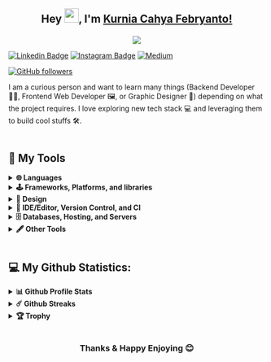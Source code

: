 ## <p align="center"> Hey <img src="https://media.giphy.com/media/hvRJCLFzcasrR4ia7z/giphy.gif" width="28">, I'm [Kurnia Cahya Febryanto!](https://github.com/kurniacf/) </p>

<p align="center">
  <a href="https://github.com/DenverCoder1/readme-typing-svg"><img src="https://readme-typing-svg.herokuapp.com/?lines=Informatics%20Engineering%20Student;Always%20learning%20new%20things;Interested%20in%20backend%20developer&font=Fira%20Code&center=true&width=440&height=45&color=85a7ff&vCenter=true&size=22"></a>
</p>


[![Linkedin Badge](https://img.shields.io/badge/-LinkedIn-0e76a8?style=flat-square&logo=Linkedin&logoColor=white)](https://linkedin.com/in/kurnia-cahya-febryanto/)
[![Instagram Badge](https://img.shields.io/badge/-Instagram-e4405f?style=flat-square&logo=Instagram&logoColor=white)](https://instagram.com/kurniacf)
[![Medium](https://img.shields.io/badge/Medium-12100E?&logo=medium&logoColor=white)](https://medium.com/@kurniacf)

<p align="left">
  <!--
  <a href="https://github.com/kurniacf/kurniacf">
    <img src="https://komarev.com/ghpvc/?username=kurniacf" alt="page views" />
  </a>
  -->
  <a href="https://github.com/kurniacf?tab=followers">
    <img alt="GitHub followers" src="https://img.shields.io/github/followers/kurniacf?color=green&logo=github">
  </a>
</p>

I am a curious person and want to learn many things (Backend Developer 👨‍💻, Frontend Web Developer 🖼, or Graphic Designer 🎨) depending on what the project requires. I love exploring new tech stack 💻 and leveraging them to build cool stuffs 🛠️. 
<br/>
<br/>

<!--
**kurniacf/kurniacf** is a ✨ _special_ ✨ repository because its `README.md` (this file) appears on your GitHub profile.

Here are some ideas to get you started:

- 🔭 I’m currently working on ...
- 🌱 I’m currently learning ...
- 👯 I’m looking to collaborate on ...
- 🤔 I’m looking for help with ...
- 💬 Ask me about ...
- 📫 How to reach me: ...
- 😄 Pronouns: ...
- ⚡ Fun fact: ...
hide=c%2B%2B
-->

<!-- Some badges are from https://github.com/Ileriayo/markdown-badges -->

## 🔨 My Tools

<details>	
  <summary><b>🌐 Languages</b></summary>
  <p>
    <a href="http://www.open-std.org/jtc1/sc22/wg14/"><img alt="C" src="https://img.shields.io/badge/c-%2300599C.svg?&logo=c&logoColor=white"></a>
    <a href="https://en.cppreference.com/w/"><img alt="C++" src="https://img.shields.io/badge/c++-%2300599C.svg?&logo=c%2B%2B&logoColor=white"></a>
    <a href="https://developer.mozilla.org/en-US/docs/Web/CSS/Reference"><img alt="CSS" src="https://img.shields.io/badge/css3-%231572B6.svg?&logo=css3&logoColor=white"></a>
    <a href="https://developer.mozilla.org/en-US/docs/Web/HTML"><img alt="HTML" src="https://img.shields.io/badge/html5-%23E34F26.svg?&logo=html5&logoColor=white"></a>
    <a href="https://docs.oracle.com/en/java/"><img alt="Java" src="https://img.shields.io/badge/java-%23ED8B00.svg?&logo=java&logoColor=white"></a>
    <a href="https://developer.mozilla.org/en-US/docs/Web/JavaScript"><img alt="JavaScript" src="https://img.shields.io/badge/javascript-%23323330.svg?e&logo=javascript&logoColor=%23F7DF1E"></a>
    <a href="https://www.latex-project.org/"><img alt="LaTeX" src="https://img.shields.io/badge/latex-%23008080.svg?&logo=latex&logoColor=white"></a>
    <a href="https://www.markdownguide.org/"><img alt="Markdown" src="https://img.shields.io/badge/markdown-%23000000.svg?&logo=markdown&logoColor=white"></a>
    <a href="https://www.php.net/"><img alt="PHP" src="https://img.shields.io/badge/php-%23777BB4.svg?&logo=php&logoColor=white"></a>
    <a href="https://www.python.org/"><img alt="Python" src="https://img.shields.io/badge/python-3670A0?&logo=python&logoColor=ffdd54"></a>
  </p>
</details>	


<details>	
  <summary><b>🕹 Frameworks, Platforms, and libraries</b></summary>
  <p>
    <a href="https://getbootstrap.com/"><img alt="Bootstrap" src="https://img.shields.io/badge/bootstrap-%23563D7C.svg?e&logo=bootstrap&logoColor=white"></a>
    <a href="https://expressjs.com/"><img alt="Express.js" src="https://img.shields.io/badge/express.js-%23404d59.svg?&logo=express&logoColor=%2361DAFB"></a>
    <a href="https://jquery.com/"><img alt="jQuery" src="https://img.shields.io/badge/jquery-%230769AD.svg?&logo=jquery&logoColor=white"></a>
    <a href="https://jwt.io/"><img alt="JWT" src="https://img.shields.io/badge/JWT-black?&logo=JSON%20web%20tokens"></a>
    <a href="https://laravel.com/"><img alt="Laravel" src="https://img.shields.io/badge/laravel-%23FF2D20.svg?&logo=laravel&logoColor=white"></a>
    <a href="https://mui.com/"><img alt="MUI" src="https://img.shields.io/badge/MUI-%230081CB.svg?&logo=material-ui&logoColor=white"></a>
    <a href="https://www.npmjs.com/"><img alt="NPM" src="https://img.shields.io/badge/NPM-%23000000.svg?&logo=npm&logoColor=white"></a>
    <a href="https://nodejs.org/en/"><img alt="NodeJS" src="https://img.shields.io/badge/node.js-6DA55F?&logo=node.js&logoColor=white"></a>
    <a href="https://reactjs.org/"><img alt="React" src="https://img.shields.io/badge/react-%2320232a.svg?&logo=react&logoColor=%2361DAFB"></a>
    <a href="https://webpack.js.org/"><img alt="Webpack" src="https://img.shields.io/badge/webpack-%238DD6F9.svg?&logo=webpack&logoColor=black"></a>
    <a href="https://yarnpkg.com/"><img alt="Yarn" src="https://img.shields.io/badge/yarn-%232C8EBB.svg?&logo=yarn&logoColor=white"></a>
  </p>
</details>	
  
<details>	
  <summary><b>🎨 Design</b></summary>
  <p>
      <a href="https://www.adobe.com/sea/"><img alt="Adobe" src="https://img.shields.io/badge/adobe-%23FF0000.svg?&logo=adobe&logoColor=white"></a>
      <!-- <a href="https://creativecloud.adobe.com/"><img alt="Adobe Creative Cloud" src="https://img.shields.io/badge/Adobe%20Creative%20Cloud-DA1F26.svg?&logo=Adobe%20Creative%20Cloud&logoColor=white"></a> -->
    <!-- <a href="https://get.adobe.com/reader/"><img alt="Adobe Reader" src="https://img.shields.io/badge/Adobe%20Acrobat%20Reader-EC1C24.svg?&logo=Adobe%20Acrobat%20Reader&logoColor=white"></a> -->
    <a href="https://www.adobe.com/sea/products/aftereffects.html"><img alt="Adobe After Effect" src="https://img.shields.io/badge/Adobe%20After%20Effects-9999FF.svg?&logo=Adobe%20After%20Effects&logoColor=white"></a>
      <a href="https://www.adobe.com/sea/products/illustrator.html"><img alt="Adobe Illustrator" src="https://img.shields.io/badge/adobeillustrator-%23FF9A00.svg?&logo=adobeillustrator&logoColor=white"></a>
    <a href="https://www.adobe.com/sea/products/photoshop.html"><img alt="Adobe Photoshop" src="https://img.shields.io/badge/adobephotoshop-%2331A8FF.svg?&logo=adobephotoshop&logoColor=white"></a>
    <a href="https://www.adobe.com/sea/products/premiere.html"><img alt="Adobe Premiere Pro" src="https://img.shields.io/badge/Adobe%20Premiere%20Pro-9999FF.svg?&logo=Adobe%20Premiere%20Pro&logoColor=white"></a>
    <a href="https://www.canva.com/"><img alt="Canva" src="https://img.shields.io/badge/Canva-%2300C4CC.svg?&logo=Canva&logoColor=white"></a>
    <a href="https://dribbble.com/"><img alt="Dribbble" src="https://img.shields.io/badge/Dribbble-EA4C89?&logo=dribbble&logoColor=white"></a>
    <a href="https://www.figma.com/"><img alt="Figma" src="https://img.shields.io/badge/figma-%23F24E1E.svg?&logo=figma&logoColor=white"></a>
  </p>
</details>	
  
<details>	
  <summary><b>📝 IDE/Editor, Version Control, and CI</b></summary>
  <p>
    <a href="https://codepen.io/"><img alt="Codepen" src="https://img.shields.io/badge/CodePen-white?&logo=codepen&logoColor=black"></a>
    <a href="https://codesandbox.io/"><img alt="CodeSandbox" src="https://img.shields.io/badge/Codesandbox-040404?&logo=codesandbox&logoColor=DBDBDB"></a>  
    <a href="https://www.eclipse.org/"><img alt="Eclipse" src="https://img.shields.io/badge/Eclipse-FE7A16.svg?&logo=Eclipse&logoColor=white"></a>
    <a href="https://git-scm.com/"><img alt="Git" src="https://img.shields.io/badge/git-%23F05033.svg?&logo=git&logoColor=white"></a>
    <a href="https://github.com/"><img alt="GitHub" src="https://img.shields.io/badge/github-%23121011.svg?&logo=github&logoColor=white"></a>
    <a href="https://github.com/features/actions"><img alt="GitHub Actions" src="https://img.shields.io/badge/githubactions-%232671E5.svg?&logo=githubactions&logoColor=white"></a>
    <a href="https://www.jetbrains.com/idea/"><img alt="IntelliJ IDEA" src="https://img.shields.io/badge/IntelliJIDEA-000000.svg?&logo=intellij-idea&logoColor=white"></a>
    <a href="https://jupyter.org/"><img alt="Jupyter Notebook" src="https://img.shields.io/badge/jupyter-%23FA0F00.svg?&logo=jupyter&logoColor=white"></a>
    <a href="https://www.jetbrains.com/phpstorm/"><img alt="PhpStorm" src="https://img.shields.io/badge/phpstorm-143?&logo=phpstorm&logoColor=black&color=black&labelColor=darkorchid"></a>
    <a href="https://www.sublimetext.com/"><img alt="Sublime Text" src="https://img.shields.io/badge/sublime_text-%23575757.svg?&logo=sublime-text&logoColor=important"></a>
    <a href="https://code.visualstudio.com/"><img alt="Visual Studio Code" src="https://img.shields.io/badge/Visual%20Studio%20Code-0078d7.svg?&logo=visual-studio-code&logoColor=white"></a>
    <a href="https://visualstudio.microsoft.com/"><img alt="Visual Studio" src="https://img.shields.io/badge/Visual%20Studio-5C2D91.svg?&logo=visual-studio&logoColor=white"></a>
  </p>
</details>	

<details>	
  <summary><b>🗄️ Databases, Hosting, and Servers</b></summary>
  <p>
    <a href="https://httpd.apache.org/"><img alt="Apache" src="https://img.shields.io/badge/apache-%23D42029.svg?&logo=apache&logoColor=white"></a>
    <a href="https://git-scm.com/"><img alt="Firebase" src="https://img.shields.io/badge/firebase-%23039BE5.svg?&logo=firebase"></a>
    <a href="https://www.heroku.com/"><img alt="Heroku" src="https://img.shields.io/badge/heroku-%23430098.svg?&logo=heroku&logoColor=white"></a>
    <a href="https://mariadb.org/"><img alt="MariaDB" src="https://img.shields.io/badge/MariaDB-003545?&logo=mariadb&logoColor=white"></a>
    <a href="https://www.mongodb.com/"><img alt="MongoDB" src="https://img.shields.io/badge/MongoDB-%234ea94b.svg?&logo=mongodb&logoColor=white"></a>
    <a href="https://www.mysql.com/"><img alt="MySQL" src="https://img.shields.io/badge/mysql-%2300f.svg?&logo=mysql&logoColor=white"></a>
    <a href="https://www.netlify.com/"><img alt="Netlify" src="https://img.shields.io/badge/netlify-%23000000.svg?&logo=netlify&logoColor=#00C7B7"></a>
    <a href="https://www.nginx.com/"><img alt="Nginx" src="https://img.shields.io/badge/nginx-%23009639.svg?&logo=nginx&logoColor=white"></a>
    <a href="https://www.oracle.com/id/index.html"><img alt="Oracle" src="https://img.shields.io/badge/Oracle-F80000?&logo=oracle&logoColor=white"></a>
    <a href="https://www.postgresql.org/"><img alt="Postgres" src="https://img.shields.io/badge/postgres-%23316192.svg?&logo=postgresql&logoColor=white"></a>
  </p>
</details>

<details>	
  <summary><b>🖋 Other Tools</b></summary>
  <p>
    <a href="https://babeljs.io/"><img alt="Babel" src="https://img.shields.io/badge/Babel-F9DC3e?&logo=babel&logoColor=black"></a>
    <a href="https://www.office.com/"><img alt="Microsoft Office" src="https://img.shields.io/badge/Microsoft_Office-D83B01?&logo=microsoft-office&logoColor=white"></a>
    <a href="https://www.notion.so/"><img alt="Notion" src="https://img.shields.io/badge/Notion-%23000000.svg?&logo=notion&logoColor=white"></a>
    <a href="https://www.postman.com/"><img alt="Postman" src="https://img.shields.io/badge/Postman-FF6C37?&logo=postman&logoColor=white"></a>
    <a href="https://trello.com/"><img alt="Trello" src="https://img.shields.io/badge/Trello-%23026AA7.svg?&logo=Trello&logoColor=white"></a>
  </p>
</details>
<br>

## 💻 My Github Statistics:

<details>	
  <summary><b>📊 Github Profile Stats</b></summary>
  <br />
<img height="180em" src="https://github-readme-stats.vercel.app/api?username=kurniacf&show_icons=true&hide_border=true&count_private=true&include_all_commits=true&theme=tokyonight" />
  <img height="180em" src="https://github-readme-stats.vercel.app/api/top-langs/?username=kurniacf&exclude_repo=KNN-Image-Classification&show_icons=true&hide_border=true&layout=compact&langs_count=8&theme=tokyonight"/>
  <!--
<img src="https://activity-graph.herokuapp.com/graph?username=kurniacf&theme=tokyonight&bg_color=20232a&hide_border=true&count_private=true" width="100%"/>
 -->
</details>
<details>	
  <summary><b>☄️ Github Streaks</b></summary>
  <br />
  <img height="180em" src="https://github-readme-streak-stats.herokuapp.com/?user=kurniacf&hide_border=true&theme=tokyonight" />
</details>
<details>
  <summary><b>🏆 Trophy</b></summary>
  <br/>
  <p align="left">
  <img alig src="https://github-profile-trophy.vercel.app/?username=kurniacf&column=6&rank=SSS,SS,S,AAA,AA,A,B,C,UNKNOWN,SECRET&theme=onedark" />
</p>
</details>

#

<div align="center">

### Thanks & Happy Enjoying 😊

</div>
